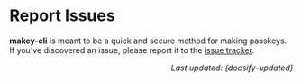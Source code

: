 # Report Issues

**makey-cli** is meant to be a quick and secure method for making passkeys. If
you've discovered an issue, please report it to the
[issue tracker](https://github.com/boldandbrad/makey-cli/issues "Github - Issues").

<div style="text-align: right"><i>Last updated: {docsify-updated}</i></div>
